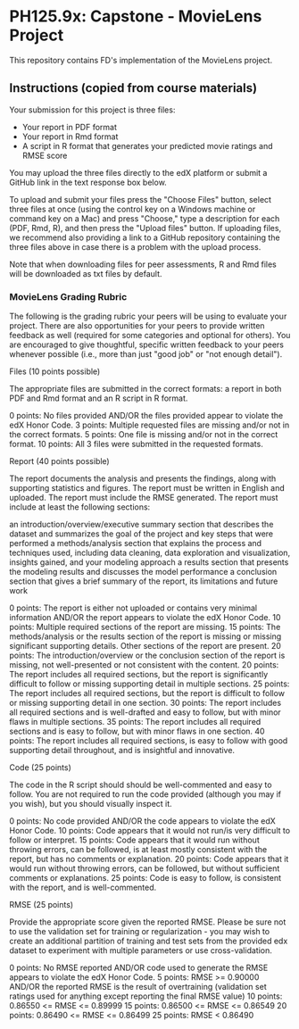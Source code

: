 # PH125.9x: Capstone - MovieLens Project

This repository contains FD's implementation of the MovieLens project.

## Instructions (copied from course materials)

Your submission for this project is three files:

- Your report in PDF format
- Your report in Rmd format
- A script in R format that generates your predicted movie ratings and RMSE score

You may upload the three files directly to the edX platform or submit a GitHub link in the text response box below.

To upload and submit your files press the "Choose Files" button, select three files at once (using the control key on a Windows machine or command key on a Mac) and press "Choose," type a description for each (PDF, Rmd, R), and then press the "Upload files" button. If uploading files, we recommend also providing a link to a GitHub repository containing the three files above in case there is a problem with the upload process.

Note that when downloading files for peer assessments, R and Rmd files will be downloaded as txt files by default. 


### MovieLens Grading Rubric

The following is the grading rubric your peers will be using to evaluate your project. There are also opportunities for your peers to provide written feedback as well (required for some categories and optional for others). You are encouraged to give thoughtful, specific written feedback to your peers whenever possible (i.e., more than just "good job" or "not enough detail").


Files (10 points possible)

The appropriate files are submitted in the correct formats: a report in both PDF and Rmd format and an R script in R format.

0 points: No files provided AND/OR the files provided appear to violate the edX Honor Code.
3 points: Multiple requested files are missing and/or not in the correct formats.
5 points: One file is missing and/or not in the correct format.
10 points: All 3 files were submitted in the requested formats.

Report (40 points possible)

The report documents the analysis and presents the findings, along with supporting statistics and figures. The report must be written in English and uploaded. The report must include the RMSE generated. The report must include at least the following sections:
  
  an introduction/overview/executive summary section that describes the dataset and summarizes the goal of the project and key steps that were performed
a methods/analysis section that explains the process and techniques used, including data cleaning, data exploration and visualization, insights gained, and your modeling approach
a results section that presents the modeling results and discusses the model performance
a conclusion section that gives a brief summary of the report, its limitations and future work

0 points: The report is either not uploaded or contains very minimal information AND/OR the report appears to violate the edX Honor Code.
10 points: Multiple required sections of the report are missing.
15 points: The methods/analysis or the results section of the report is missing or missing significant supporting details. Other sections of the report are present.
20 points: The introduction/overview or the conclusion section of the report is missing, not well-presented or not consistent with the content.
20 points: The report includes all required sections, but the report is significantly difficult to follow or missing supporting detail in multiple sections.
25 points: The report includes all required sections, but the report is difficult to follow or missing supporting detail in one section.
30 points: The report includes all required sections and is well-drafted and easy to follow, but with minor flaws in multiple sections.
35 points: The report includes all required sections and is easy to follow, but with minor flaws in one section.
40 points: The report includes all required sections, is easy to follow with good supporting detail throughout, and is insightful and innovative. 

Code (25 points)

The code in the R script should should be well-commented and easy to follow. You are not required to run the code provided (although you may if you wish), but you should visually inspect it.

0 points: No code provided AND/OR the code appears to violate the edX Honor Code.
10 points: Code appears that it would not run/is very difficult to follow or interpret.
15 points: Code appears that it would run without throwing errors, can be followed, is at least mostly consistent with the report, but has no comments or explanation.
20 points: Code appears that it would run without throwing errors, can be followed, but without sufficient comments or explanations.
25 points: Code is easy to follow, is consistent with the report, and is well-commented.

RMSE (25 points)

Provide the appropriate score given the reported RMSE. Please be sure not to use the validation set for training or regularization - you may wish to create an additional partition of training and test sets from the provided edx dataset to experiment with multiple parameters or use cross-validation.

0 points: No RMSE reported AND/OR code used to generate the RMSE appears to violate the edX Honor Code.
5 points: RMSE >= 0.90000 AND/OR the reported RMSE is the result of overtraining (validation set ratings used for anything except reporting the final RMSE value)
10 points: 0.86550 <= RMSE <= 0.89999
15 points: 0.86500 <= RMSE <= 0.86549
20 points: 0.86490 <= RMSE <= 0.86499
25 points: RMSE < 0.86490

